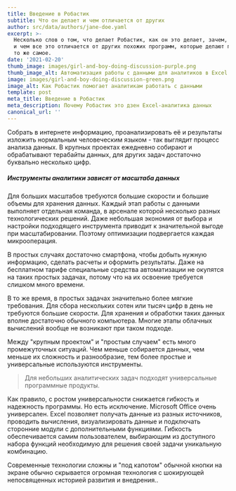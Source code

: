 ```yaml
---
title: Введение в Робастик
subtitle: Что он делает и чем отличается от других
author: src/data/authors/jane-doe.yaml
excerpt: >-
  Несколько слов о том, что делает Робастик, как он это делает, зачем, для кого
  и чем все это отличается от других похожих программ, которые делают примерно
  то же самое.
date: '2021-02-20'
thumb_image: images/girl-and-boy-doing-discussion-purple.png
thumb_image_alt: Автоматизация работы с данными для аналитиков в Excel
image: images/girl-and-boy-doing-discussion-green.png
image_alt: Как Робастик помогает аналитикам работать с данными
template: post
meta_title: Введение в Робастик
meta_description: Почему Робастик это дзен Excel-аналитика данных
canonical_url: ''
---
```

Собрать в интернете информацию, проанализировать её и результаты изложить нормальным человеческим языком - так выглядит процесс анализа данных. В крупных проектах ежедневно собирают и обрабатывают терабайты данных, для других задач достаточно буквально несколько цифр.

##### Инструменты аналитики зависят от масштаба данных

Для больших масштабов требуются большие скорости и большие объемы для хранения данных. Каждый этап работы с данными выполняет отдельная команда, в арсенале которой несколько разных технологических решений. Даже небольшая экономия от выбора и настройки подходящего инструмента приводит к значительной выгоде при масштабировании. Поэтому оптимизации подвергается каждая микрооперация.

В простых случаях достаточно смартфона, чтобы добыть нужную информацию, сделать расчеты и оформить результаты. Даже на бесплатном тарифе специальные средства автоматизации не окупятся на таких простых задачах, потому что на их освоение требуется слишком много времени.

В то же время, в простых задачах значительно более мягкие требования. Для сбора нескольких сотен или тысяч цифр в день не требуются большие скорости. Для хранения и обработки таких данных вполне достаточно обычного компьютера. Многие этапы облачных вычислений вообще не возникают при таком подходе.

Между "крупным проектом" и "простым случаем" есть много промежуточных ситуаций. Чем меньше собирается данных, чем меньше их сложность и разнообразие, тем более простые и универсальные используются инструменты.

> Для небольших аналитических задач подходят универсальные программные продукты.

Как правило, с ростом универсальности снижается гибкость и надежность программы. Но есть исключение. Microsoft Office очень универсален. Excel позволяет получать данные из разных источников, проводить вычисления, визуализировать данные и подключать сторонние модули с дополнительными функциями. Гибкость обеспечивается самим пользователем, выбирающим из доступного набора функций необходимую для решения своей задачи уникальную комбинацию.

Современные технологии сложны и "под капотом" обычной кнопки на экране обычно скрывается огромная технология с шокирующей непосвященных историей развития и внедрения..

